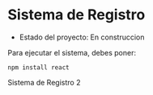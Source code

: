<h1> Sistema de Registro </h1>

- Estado del proyecto: En construccion

Para ejecutar el sistema, debes poner: 

```npm install react```

Sistema de Registro 2
